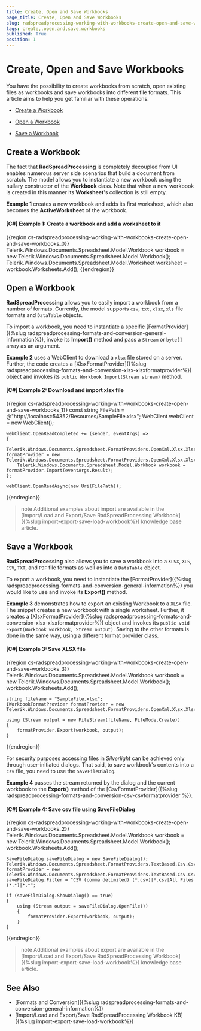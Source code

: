 ```yaml
---
title: Create, Open and Save Workbooks
page_title: Create, Open and Save Workbooks
slug: radspreadprocessing-working-with-workbooks-create-open-and-save-workbooks
tags: create,,open,and,save,workbooks
published: True
position: 1
---
```


# Create, Open and Save Workbooks



You have the possibility to create workbooks from scratch, open existing files as workbooks and save workbooks into different file formats. This article aims to help you get familiar with these operations.
      

* [Create a Workbook](#create-a-workbook)

* [Open a Workbook](#open-a-workbook)

* [Save a Workbook](#save-a-workbook)

## Create a Workbook

The fact that __RadSpreadProcessing__ is completely decoupled from UI enables numerous server side scenarios that build a document from scratch. The model allows you to instantiate a new workbook using the nullary constructor of the __Workbook__ class. Note that when a new workbook is created in this manner its __Worksheet__'s collection is still empty. 

__Example 1__ creates a new workbook and adds its first worksheet, which also becomes the __ActiveWorksheet__ of the workbook.
        

#### __[C#] Example 1: Create a workbook and add a worksheet to it__

{{region cs-radspreadprocessing-working-with-workbooks-create-open-and-save-workbooks_0}}
	Telerik.Windows.Documents.Spreadsheet.Model.Workbook workbook = new Telerik.Windows.Documents.Spreadsheet.Model.Workbook();
	Telerik.Windows.Documents.Spreadsheet.Model.Worksheet worksheet = workbook.Worksheets.Add();
{{endregion}}



## Open a Workbook

__RadSpreadProcessing__ allows you to easily import a workbook from a number of formats. Currently, the model supports `csv`, `txt`, `xlsx`, `xls` file formats and `DataTable` objects. 

To import a workbook, you need to instantiate a specific [FormatProvider]({%slug radspreadprocessing-formats-and-conversion-general-information%}), invoke its __Import()__ method and pass a `Stream` or `byte[]` array as an argument. 

__Example 2__ uses a WebClient to download a `xlsx` file stored on a server. Further, the code creates a [XlsxFormatProvider]({%slug radspreadprocessing-formats-and-conversion-xlsx-xlsxformatprovider%}) object and invokes its `public Workbook Import(Stream stream)` method.
        

#### __[C#] Example 2: Download and import xlsx file__

{{region cs-radspreadprocessing-working-with-workbooks-create-open-and-save-workbooks_1}}
	const string FilePath = @"http://localhost:54352/Resourses/SampleFile.xlsx";
	WebClient webClient = new WebClient();
	
	webClient.OpenReadCompleted += (sender, eventArgs) =>
	{
	    Telerik.Windows.Documents.Spreadsheet.FormatProviders.OpenXml.Xlsx.XlsxFormatProvider formatProvider = new Telerik.Windows.Documents.Spreadsheet.FormatProviders.OpenXml.Xlsx.XlsxFormatProvider();
	    Telerik.Windows.Documents.Spreadsheet.Model.Workbook workbook = formatProvider.Import(eventArgs.Result);
	};
	
	webClient.OpenReadAsync(new Uri(FilePath));
{{endregion}}



>note Additional examples about import are available in the [Import/Load and Export/Save RadSpreadProcessing Workbook]({%slug import-export-save-load-workbook%}) knowledge base article.
        

## Save a Workbook


__RadSpreadProcessing__ also allows you to save a workbook into a `XLSX`, `XLS`, `CSV`, `TXT`, and `PDF` file formats as well as into a `DataTable` object. 

To export a workbook, you need to instantiate the [FormatProvider]({%slug radspreadprocessing-formats-and-conversion-general-information%}) you would like to use and invoke its __Export()__ method. 

__Example 3__ demonstrates how to export an existing Workbook to a `XLSX` file. The snippet creates a new workbook with a single worksheet. Further, it creates a [XlsxFormatProvider]({%slug radspreadprocessing-formats-and-conversion-xlsx-xlsxformatprovider%}) object and invokes its `public void Export(Workbook workbook, Stream output)`. Saving to the other formats is done in the same way, using a different format provider class.
          

#### __[C#] Example 3: Save XLSX file__

{{region cs-radspreadprocessing-working-with-workbooks-create-open-and-save-workbooks_3}}
	Telerik.Windows.Documents.Spreadsheet.Model.Workbook workbook = new Telerik.Windows.Documents.Spreadsheet.Model.Workbook();
	workbook.Worksheets.Add();
	
	string fileName = "SampleFile.xlsx";
	IWorkbookFormatProvider formatProvider = new Telerik.Windows.Documents.Spreadsheet.FormatProviders.OpenXml.Xlsx.XlsxFormatProvider();
	
	using (Stream output = new FileStream(fileName, FileMode.Create))
	{
	    formatProvider.Export(workbook, output);
	}
{{endregion}}


For security purposes accessing files in *Silverlight* can be achieved only through user-initiated dialogs. That said, to save workbook's contents into a `csv` file, you need to use the `SaveFileDialog`. 

__Example 4__ passes the stream returned by the dialog and the current workbook to the __Export()__ method of the [CsvFormatProvider]({%slug radspreadprocessing-formats-and-conversion-csv-csvformatprovider %}).
          

#### __[C#] Example 4: Save csv file using SaveFileDialog__

{{region cs-radspreadprocessing-working-with-workbooks-create-open-and-save-workbooks_2}}
	Telerik.Windows.Documents.Spreadsheet.Model.Workbook workbook = new Telerik.Windows.Documents.Spreadsheet.Model.Workbook();
	workbook.Worksheets.Add();
	
	SaveFileDialog saveFileDialog = new SaveFileDialog();
	Telerik.Windows.Documents.Spreadsheet.FormatProviders.TextBased.Csv.CsvFormatProvider formatProvider = new Telerik.Windows.Documents.Spreadsheet.FormatProviders.TextBased.Csv.CsvFormatProvider();
	saveFileDialog.Filter = "CSV (comma delimited) (*.csv)|*.csv|All Files (*.*)|*.*";
	
	if (saveFileDialog.ShowDialog() == true)
	{
	    using (Stream output = saveFileDialog.OpenFile())
	    {
	        formatProvider.Export(workbook, output);
	    }
	}
{{endregion}}


>note Additional examples about export are available in the [Import/Load and Export/Save RadSpreadProcessing Workbook]({%slug import-export-save-load-workbook%}) knowledge base article.

## See Also

* [Formats and Conversion]({%slug radspreadprocessing-formats-and-conversion-general-information%}) 
* [Import/Load and Export/Save RadSpreadProcessing Workbook KB]({%slug import-export-save-load-workbook%}) 



